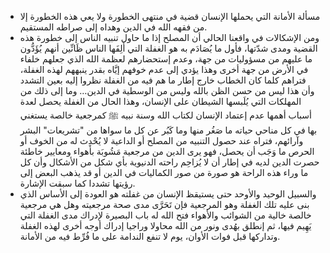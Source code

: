 - مسألة الأمانة التي يحملها الإنسان قضية في منتهى الخطورة ولا يعي هذه الخطورة إلا من فقهه الله في الدين وهداه إلى صراطه المستقيم.
- ومن الإشكالات في واقعنا الحالي أن المصلح إذا ما حاول تنبيه الناس إلى خطورة هذه القضية ومدى شدّتها، فأول ما يُصَادَم به هو الغفلة التي أَلِفَها الناس ظَانِّين أنهم يُؤَدُّون ما عليهم من مسؤوليات من جهة، وعدم إستحضارهم لعظمة الله الذي جعلهم خلفاء في الأرض من جهة أخرى وهذا يؤدي إلى عدم خوفهم إيَّاه بقدر ينبههم لهذه الغفلة، فتراهم كلما كان الخطاب خارج إطار ما هم فيه من الغفلة نظروا إليه بعين التشدد وأن هذا ليس من حسن الظن بالله وليس من الوسطية في الدين… وما إلى ذلك من المهلكات التي يُلَبسها الشيطان على الإنسان، وهذا الحال من الغفلة يحصل لعدة أسباب أهمها عدم إعتماد الإنسان لكتاب الله وسنة نبيه ﷺ كمرجعية خالصة يستغني بها في كل مناحي حياته ما صَغُر منها وما كَبُر عن كل ما سواها من "تشريعات" البشر وآرائهم، فتراه عند حصول التنبيه من المصلح أو الداعية لا يُحْدِث له من الخوف أو الحرص ما وَجَب أن يحصل، فهو يرى الدين من مرجعية مَشُوبَة بأهواء ومعايير خاطئة حصرت الدين لديه في إطار أن لا يُزاحِم راحته الدنيوية بأي شكل من الأشكال وأن كل ما وراء هذه الراحة هو صورة من صور الكماليات في الدين أو قد يذهب البعض إلى رؤيتها تشددا كما سبقت الإشارة.
- والسبيل الوحيد والأوحد حتى يستيقظ الإنسان من غفلته هو العودة إلى الأساس الذي بنى عليه تلك الغفلة وهو المرجعية فإن تَحَرَّى مدى صحة مرجعيته وهل هي مرجعية خالصة خالية من الشوائب والأهواء فتح الله له باب البصيرة لإدراك مدى الغفلة التي يَهِيم فيها، ثم إنطلق بهُدى ونور من الله محاولا وراجيا إدراك أوجه أخرى لهذه الغفلة وتداركها قبل فوات الأوان، يوم لا تنفع الندامة على ما فُرِّط فيه من الأمانة.